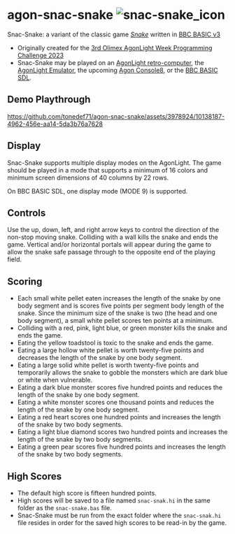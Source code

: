 # agon-snac-snake ![snac-snake_icon](https://github.com/tonedef71/agon-snac-snake/assets/3978924/b3799768-9e80-44d1-925f-246474965573)

Snac-Snake: a variant of the classic game [*Snake*](https://en.wikipedia.org/wiki/Snake_(video_game_genre)) written in [BBC BASIC v3](https://en.wikipedia.org/wiki/BBC_BASIC)

* Originally created for the [3rd Olimex AgonLight Week Programming Challenge 2023](https://olimex.wordpress.com/2023/06/02/agonlight-week-programming-challenge-issue-3/)
* Snac-Snake may be played on an [AgonLight retro-computer](https://www.olimex.com/Products/Retro-Computers/AgonLight2/open-source-hardware), the [AgonLight Emulator](https://github.com/tomm/fab-agon-emulator/releases), the upcoming [Agon Console8](https://heber.co.uk/agon-console8/), or the [BBC BASIC SDL](http://www.bbcbasic.co.uk/bbcsdl/).

## Demo Playthrough
https://github.com/tonedef71/agon-snac-snake/assets/3978924/10138187-4962-456e-aa14-5da3b76a7628

## Display
Snac-Snake supports multiple display modes on the AgonLight.  The game should be played in a mode that supports a minimum of 16 colors and minimum screen dimensions of 40 columns by 22 rows.

On BBC BASIC SDL, one display mode (MODE 9) is supported.

## Controls
Use the up, down, left, and right arrow keys to control the direction of the non-stop moving snake.  Colliding with a wall kills the snake and ends the game.  Vertical and/or horizontal portals will appear during the game to allow the snake safe passage through to the opposite end of the playing field.

## Scoring
* Each small white pellet eaten increases the length of the snake by one body segment and is scores five points per segment body length of the snake.  Since the minimum size of the snake is two (the head and one body segment), a small white pellet scores ten points at a minimum.
* Colliding with a red, pink, light blue, or green monster kills the snake and ends the game.
* Eating the yellow toadstool is toxic to the snake and ends the game.
* Eating a large hollow white pellet is worth twenty-five points and decreases the length of the snake by one body segment.
* Eating a large solid white pellet is worth twenty-five points and temporarily allows the snake to gobble the monsters which are dark blue or white when vulnerable.
* Eating a dark blue monster scores five hundred points and reduces the length of the snake by one body segment.
* Eating a white monster scores one thousand points and reduces the length of the snake by one body segment.
* Eating a red heart scores one hundred points and increases the length of the snake by two body segments.
* Eating a light blue diamond scores two hundred points and increases the length of the snake by two body segments.
* Eating a green pear scores five hundred points and increases the length of the snake by two body segments.

## High Scores
* The default high score is fifteen hundred points.
* High scores will be saved to a file named `snac-snak.hi` in the same folder as the `snac-snake.bas` file.
* Snac-Snake must be run from the exact folder where the `snac-snak.hi` file resides in order for the saved high scores to be read-in by the game.
